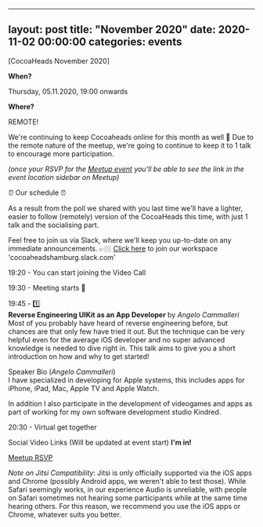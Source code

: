 
---
layout: post
title:  "November 2020"
date:   2020-11-02 00:00:00
categories: events
---

[CocoaHeads November 2020]

**When?**

Thursday, 05.11.2020, 19:00 onwards

**Where?**

REMOTE!

We're continuing to keep Cocoaheads online for this month as well 🎉
Due to the remote nature of the meetup, we're going to continue to keep it to 1 talk to encourage more participation.

*(once your RSVP for the [Meetup event](https://www.meetup.com/CocoaHeads-Hamburg/events/jgthtrybcpbhb/) you'll be able to see the link in the event location sidebar on Meetup)*

⏰ Our schedule ⏰

As a result from the poll we shared with you last time we'll have a lighter, easier to follow (remotely) version of the CocoaHeads this time, with just 1 talk and the socialising part.

Feel free to join us via Slack, where we'll keep you up-to-date on any immediate announcements.
👉🏼 [Click here](https://slack.cocoaheads.hamburg) to join our workspace 'cocoaheadshamburg.slack.com'

19:20 - You can start joining the Video Call

19:30 - Meeting starts 🎉


19:45 - 1️⃣  
**Reverse Engineering UIKit as an App Developer** by *Angelo Cammalleri*  
Most of you probably have heard of reverse engineering before, but chances are that only few have tried it out. But the technique can be very helpful even for the average iOS developer and no super advanced knowledge is needed to dive right in. This talk aims to give you a short introduction on how and why to get started!  
  
Speaker Bio (*Angelo Cammalleri*)  
I have specialized in developing for Apple systems, this includes apps for iPhone, iPad, Mac, Apple TV and Apple Watch.  
  
In addition I also participate in the development of videogames and apps as part of working for my own software development studio Kindred.

20:30 - Virtual get together

Social Video Links (Will be updated at event start)
**I'm in!**

[Meetup RSVP](https://www.meetup.com/CocoaHeads-Hamburg/events/jgthtrybcpbhb/)



*Note on Jitsi Compatibility*: Jitsi is only officially supported via the iOS apps and Chrome (possibly Android apps, we weren't able to test those). While Safari seemingly works, in our experience Audio is unreliable, with people on Safari sometimes not hearing some participants while at the same time hearing others. For this reason, we recommend you use the iOS apps or Chrome, whatever suits you better.
